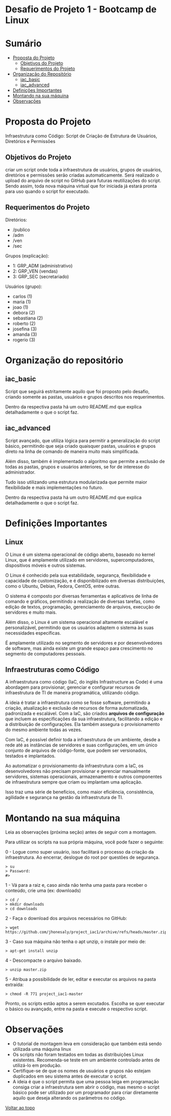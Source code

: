 # Desafio de Projeto 1 - Bootcamp de Linux

# Sumário

- [Proposta do Projeto](#Proposta-do-Projeto)
    - [Objetivos do Projeto](#Objetivos-do-Projeto)
    - [Requerimentos do Projeto](#Requerimentos-do-Projeto)
- [Organização do Repositório](#organização-do-repositório)
    - [iac_basic](#iac_basic)
    - [iac_advanced](#iac_advanced)
- [Definições Importantes](#Definições-Importantes)
- [Montando na sua máquina](#Montando-na-sua-Máquina)
- [Observações](#Observações)


# Proposta do Projeto

Infraestrutura como Código: Script de Criação de Estrutura de Usuários, Diretórios e Permissões

## Objetivos do Projeto

criar um script onde toda a infraestrutura de usuários, grupos de usuários, diretórios e permissões serão criadas automaticamente. Será realizado o upload do arquivo de script no GitHub para futuras reutilizações do script. Sendo assim, toda nova máquina virtual que for iniciada já estará pronta para uso quando o script for executado.

## Requerimentos do Projeto

Diretórios:

- /publico
- /adm
- /ven
- /sec

Grupos (explicação):

- 1: GRP_ADM (administrativo)
- 2: GRP_VEN (vendas)
- 3: GRP_SEC (secretariado)

Usuários (grupo):

- carlos (1)
- maria (1)
- joao (1)
- debora (2)
- sebastiana (2)
- roberto (2)
- josefina (3)
- amanda (3)
- rogerio (3)


# Organização do repositório

## iac_basic

Script que seguirá estritamente aquilo que foi proposto pelo desafio, criando somente as pastas, usuários e grupos descritos nos requerimentos. 

Dentro da respectiva pasta há um outro README.md que explica detalhadamente o que o script faz.

## iac_advanced

Script avançado, que utiliza lógica para permitir a generalização do script básico, permitindo que seja criado quaisquer pastas, usuários e grupos direto na linha de comando de maneira muito mais simplificada. 

Além disso, também é implementado o algoritmo que permite a exclusão de todas as pastas, grupos e usuários anteriores, se for de interesse do administrador. 

Tudo isso utilizando uma estrutura modularizada que permite maior flexibilidade e mais implementações no futuro.

Dentro da respectiva pasta há um outro README.md que explica detalhadamente o que o script faz.


# Definições Importantes

## Linux

O Linux é um sistema operacional de código aberto, baseado no kernel Linux, que é amplamente utilizado em servidores, supercomputadores, dispositivos móveis e outros sistemas. 

O Linux é conhecido pela sua estabilidade, segurança, flexibilidade e capacidade de customização, e é disponibilizado em diversas distribuições, como o Ubuntu, Debian, Fedora, CentOS, entre outras. 

O sistema é composto por diversas ferramentas e aplicativos de linha de comando e gráficos, permitindo a realização de diversas tarefas, como edição de textos, programação, gerenciamento de arquivos, execução de servidores e muito mais. 

Além disso, o Linux é um sistema operacional altamente escalável e personalizável, permitindo que os usuários adaptem o sistema às suas necessidades específicas.

É amplamente utilizado no segmento de servidores e por desenvolvedores de software, mas ainda existe um grande espaço para crescimento no segmento de computadores pessoais. 


## Infraestruturas como Código

A infraestrutura como código (IaC, do inglês Infrastructure as Code) é uma abordagem para provisionar, gerenciar e configurar recursos de infraestrutura de TI de maneira programática, utilizando código. 

A ideia é tratar a infraestrutura como se fosse software, permitindo a criação, atualização e exclusão de recursos de forma automatizada, padronizada e escalável. Com a IaC, são criados **arquivos de configuração** que incluem as especificações da sua infraestrutura, facilitando a edição e a distribuição de configurações. Ela também assegura o provisionamento do mesmo ambiente todas as vezes. 

Com IaC, é possível definir toda a infraestrutura de um ambiente, desde a rede até as instâncias de servidores e suas configurações, em um único conjunto de arquivos de código-fonte, que podem ser versionados, testados e implantados. 

Ao automatizar o provisionamento da infraestrutura com a IaC, os desenvolvedores não precisam provisionar e gerenciar manualmente servidores, sistemas operacionais, armazenamento e outros componentes de infraestrutura sempre que criam ou implantam uma aplicação.

Isso traz uma série de benefícios, como maior eficiência, consistência, agilidade e segurança na gestão da infraestrutura de TI.

# Montando na sua máquina

Leia as observações (próxima seção) antes de seguir com a montagem.

Para utilizar os scripts na sua própria máquina, você pode fazer o seguinte:

0 - Logue como super usuário, isso facilitará o processo da criação da infraestrutura. Ao encerrar, deslogue do root por questões de segurança.

    > su
    > Password:
    #> 

1 - Vá para a raiz e, caso ainda não tenha uma pasta para receber o conteúdo, crie uma (ex: downloads)

    > cd /
    > mkdir downloads
    > cd downloads

2 - Faça o download dos arquivos necessários no GitHub:

    > wget https://github.com/jhonesaly/project_iac1/archive/refs/heads/master.zip

3 - Caso sua máquina não tenha o apt unzip, o instale por meio de:

    > apt-get install unzip

4 - Descompacte o arquivo baixado.

    > unzip master.zip

5 - Atribua a possibilidade de ler, editar e executar os arquivos na pasta extraída:

    > chmod -R 771 project_iac1-master

Pronto, os scripts estão aptos a serem excutados. Escolha se quer executar o básico ou avançado, entre na pasta e execute o respectivo script.


# Observações

- O tutorial de montagem leva em consideração que também está sendo utilizada uma máquina linux
- Os scripts não foram testados em todas as distribuições Linux existentes. Recomenda-se teste em um ambiente controlado antes de utilizá-lo em produção.
- Certifique-se de que os nomes de usuários e grupos não estejam duplicados em seu sistema antes de executar o script.
- A ideia é que o script permita que uma pessoa leiga em programação consiga criar a infraestrutura sem abrir o código, mas mesmo o script básico pode ser utilizado por um programador para criar diretamente aquilo que deseja alterando os parâmetros no código.


[Voltar ao topo](#sumário)